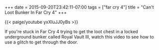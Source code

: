 +++
date = 2015-09-20T23:42:11-07:00
tags = ["far cry 4"]
title = "Can't Loot Bunker In Far Cry 4"
+++

{{< paige/youtube yxXIuJJ0yBs >}}

If you're stuck in Far Cry 4 trying to get the loot chest in a locked underground bunker called Royal Vault III, watch this video to see how to use a glitch to get through the door.
